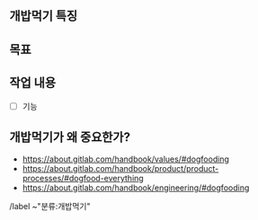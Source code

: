 <!-- 개밥먹기를 장려하고 팀 구성원들에게 개밥먹기의 중요성을 교육하기 위한 가벼운 이슈 템플릿 -->

<!-- 기능 설명 링크 (문서, 에픽 등) -->
## 개밥먹기 특징


<!-- 원하는 개밥먹기 수준: 문제 검증, 테스트, 생산 사용량 등 -->
## 목표


<!-- 작업 목록 (참고: https://gitlab.com/gitlab-com/www-gitlab-com/-/issues/8499)-->
## 작업 내용
- [ ] 기능


## 개밥먹기가 왜 중요한가?
- https://about.gitlab.com/handbook/values/#dogfooding
- https://about.gitlab.com/handbook/product/product-processes/#dogfood-everything
- https://about.gitlab.com/handbook/engineering/#dogfooding


/label ~"분류:개밥먹기"
